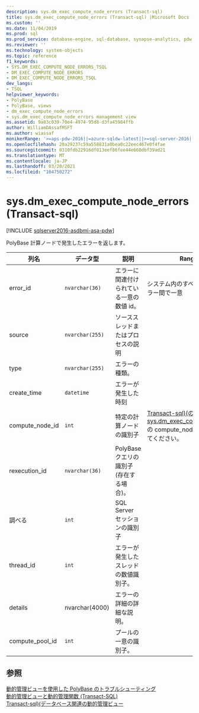 ```yaml
---
description: sys.dm_exec_compute_node_errors (Transact-sql)
title: sys.dm_exec_compute_node_errors (Transact-sql) |Microsoft Docs
ms.custom: ''
ms.date: 11/04/2019
ms.prod: sql
ms.prod_service: database-engine, sql-database, synapse-analytics, pdw
ms.reviewer: ''
ms.technology: system-objects
ms.topic: reference
f1_keywords:
- SYS.DM_EXEC_COMPUTE_NODE_ERRORS_TSQL
- DM_EXEC_COMPUTE_NODE_ERRORS
- DM_EXEC_COMPUTE_NODE_ERRORS_TSQL
dev_langs:
- TSQL
helpviewer_keywords:
- PolyBase
- PolyBase, views
- dm_exec_compute_node_errors
- sys.dm_exec_compute_node_errors management view
ms.assetid: 9a03c039-70e4-4974-95d8-d3fa45984ffb
author: WilliamDAssafMSFT
ms.author: wiassaf
monikerRange: '>=aps-pdw-2016||=azure-sqldw-latest||>=sql-server-2016||>=sql-server-linux-2017||=azuresqldb-mi-current'
ms.openlocfilehash: 20a29237c59a558831a0bea0c22eec467e0f4fae
ms.sourcegitcommit: 0310fdb22916df013eef86fee44e660dbf39ad21
ms.translationtype: MT
ms.contentlocale: ja-JP
ms.lasthandoff: 03/20/2021
ms.locfileid: "104750272"
---
```

# <a name="sysdm_exec_compute_node_errors-transact-sql"></a>sys.dm_exec_compute_node_errors (Transact-sql)

[!INCLUDE [sqlserver2016-asdbmi-asa-pdw](../../includes/applies-to-version/sqlserver2016-asa-pdw.md)]

  PolyBase 計算ノードで発生したエラーを返します。  
  
|列名|データ型|説明|Range|  
|-----------------|---------------|-----------------|-----------|  
|error_id|`nvarchar(36)`|エラーに関連付けられている一意の数値 id。|システム内のすべてのクエリエラー間で一意|  
|source|`nvarchar(255)`|ソーススレッドまたはプロセスの説明||  
|type|`nvarchar(255)`|エラーの種類。||  
|create_time|`datetime`|エラーが発生した時刻||  
|compute_node_id|`int`|特定の計算ノードの識別子|[Transact-sql&#41;&#40;の sys.dm_exec_compute_nodes](../../relational-databases/system-dynamic-management-views/sys-dm-exec-compute-nodes-transact-sql.md)の compute_node_id を参照してください。|  
|rexecution_id|`nvarchar(36)`|PolyBase クエリの識別子 (存在する場合)。||  
|調べる|`int`|SQL Server セッションの識別子||  
|thread_id|`int`|エラーが発生したスレッドの数値識別子。||  
|details|nvarchar(4000)|エラーの詳細の詳細な説明。||
|compute_pool_id|`int`|プールの一意の識別子。|

  
## <a name="see-also"></a>参照  
 [動的管理ビューを使用した PolyBase のトラブルシューティング](/previous-versions/sql/sql-server-2016/mt146389(v=sql.130))   
 [動的管理ビューと動的管理関数 &#40;Transact-SQL&#41;](~/relational-databases/system-dynamic-management-views/system-dynamic-management-views.md)   
 [Transact-sql&#41;&#40;データベース関連の動的管理ビュー ](../../relational-databases/system-dynamic-management-views/database-related-dynamic-management-views-transact-sql.md)  
  
